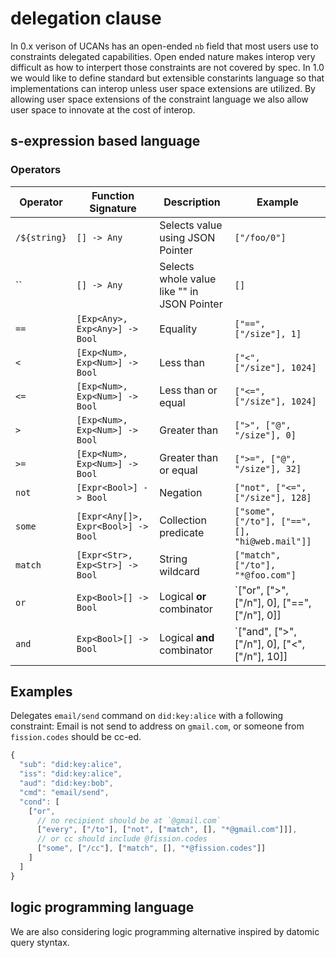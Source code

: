 # delegation clause

In 0.x verison of UCANs has an open-ended `nb` field that most users use to constraints delegated capabilities. Open ended nature makes interop very difficult as how to interpert those constraints are not covered by spec. In 1.0 we would like to define standard but extensible constarints language so that implementations can interop unless user space extensions are utilized. By allowing user space extensions of the constraint language we also allow user space to innovate at the cost of interop.

## s-expression based language

### Operators

| Operator     | Function Signature                | Description                                | Example                                        |
| ------------ | --------------------------------- | ------------------------------------------ | ---------------------------------------------- |
| `/${string}` |`[] -> Any`                        | Selects value using JSON Pointer            | `["/foo/0"]`                                  |
| ``           |`[] -> Any`                        | Selects whole value like "" in JSON Pointer | `[]`                                          |
| `==`         |`[Exp<Any>, Exp<Any>] -> Bool`     | Equality                                    | `["==", ["/size"], 1]`                        |
| `<`          |`[Exp<Num>, Exp<Num>] -> Bool`     | Less than                                   | `["<",  ["/size"], 1024]`                     |
| `<=`         |`[Exp<Num>, Exp<Num>] -> Bool`     | Less than or equal                          | `["<=", ["/size"], 1024]`                     |
| `>`          |`[Exp<Num>, Exp<Num>] -> Bool`     | Greater than                                | `[">", ["@", "/size"], 0]`                    |
| `>=`         |`[Exp<Num>, Exp<Num>] -> Bool`     | Greater than or equal                       | `[">=", ["@", "/size"], 32]`                  |
| `not`        |`[Expr<Bool>] -> Bool`             | Negation                                    | `["not", ["<=", ["/size"], 128]`              |
| `some`       |`[Expr<Any[]>, Expr<Bool>] -> Bool`| Collection predicate                        | `["some", ["/to"], ["==", [], "hi@web.mail"]]`|
| `match`      |`[Expr<Str>, Exp<Str>] -> Bool`    | String wildcard                             | `["match", ["/to"], "*@foo.com"]`             |
| `or`         |`Exp<Bool>[] -> Bool`              | Logical **or** combinator                   | `["or", [">", ["/n"], 0], ["==", ["/n"], 0]]  |
| `and`        |`Exp<Bool>[] -> Bool`              | Logical **and** combinator                  | `["and", [">", ["/n"], 0], ["<", ["/n"], 10]] |

## Examples

Delegates `email/send` command on `did:key:alice` with a following constraint: Email is not send to address on `gmail.com`, or someone from `fission.codes` should be cc-ed.

```js
{
  "sub": "did:key:alice",
  "iss": "did:key:alice",
  "aud": "did:key:bob",
  "cmd": "email/send",
  "cond": [
    ["or",
      // no recipient should be at `@gmail.com`
      ["every", ["/to"], ["not", ["match", [], "*@gmail.com"]]],
      // or cc should include @fission.codes
      ["some", ["/cc"], ["match", [], "*@fission.codes"]]
    ]
  ]
}
```

## logic programming language

We are also considering logic programming alternative inspired by datomic query styntax.

